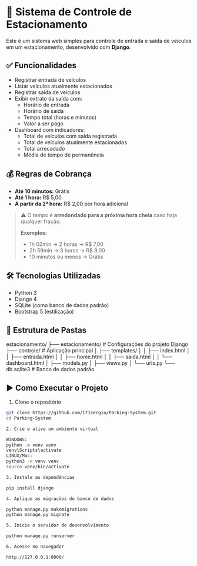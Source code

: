 # 🚗 Sistema de Controle de Estacionamento

Este é um sistema web simples para controle de entrada e saída de veículos em um estacionamento, desenvolvido com **Django**.

## ✅ Funcionalidades

- Registrar entrada de veículos
- Listar veículos atualmente estacionados
- Registrar saída de veículos
- Exibir extrato da saída com:
  - Horário de entrada
  - Horário de saída
  - Tempo total (horas e minutos)
  - Valor a ser pago
- Dashboard com indicadores:
  - Total de veículos com saída registrada
  - Total de veículos atualmente estacionados
  - Total arrecadado
  - Média de tempo de permanência

## 💰 Regras de Cobrança

- **Até 10 minutos:** Grátis
- **Até 1 hora:** R$ 5,00
- **A partir da 2ª hora:** R$ 2,00 por hora adicional

> ⚠️ O tempo é **arredondado para a próxima hora cheia** caso haja qualquer fração.
>
> **Exemplos:**
>
> - 1h 02min → 2 horas → R$ 7,00  
> - 2h 59min → 3 horas → R$ 9,00  
> - 10 minutos ou menos → Grátis

## 🛠️ Tecnologias Utilizadas

- Python 3
- Django 4
- SQLite (como banco de dados padrão)
- Bootstrap 5 (estilização)

## 📁 Estrutura de Pastas

estacionamento/ ├── estacionamento/ # Configurações do projeto Django ├── controle/ # Aplicação principal │ ├── templates/ │ │ ├── index.html │ │ ├── entrada.html │ │ ├── home.html │ │ ├── saida.html │ │ └── dashboard.html │ ├── models.py │ ├── views.py │ └── urls.py └── db.sqlite3 # Banco de dados padrão

## ▶️ Como Executar o Projeto

1. Clone o repositório

```bash
git clone https://github.com/171sergio/Parking-System.git
cd Parking-System

2. Crie e ative um ambiente virtual

WINDOWS:
python -m venv venv
venv\Scripts\activate
LINUX/Mac:
python3 -m venv venv
source venv/bin/activate

3. Instale as dependências

pip install django

4. Aplique as migraçõos do banco de dados

python manage.py makemigrations
python manage.py migrate

5. Inicie o servidor de desenvolvimento

python manage.py runserver

6. Acesse no navegador

http://127.0.0.1:8000/

